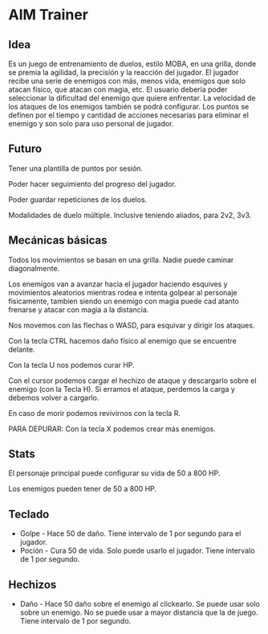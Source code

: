 # AIM Trainer

## Idea

Es un juego de entrenamiento de duelos, estilo MOBA, en una grilla, donde se premia la agilidad, la precisión y la reacción del jugador. El jugador recibe una serie de enemigos con más, menos vida, enemigos que solo atacan físico, que atacan con magia, etc. El usuario debería poder seleccionar la dificultad del enemigo que quiere enfrentar. La velocidad de los ataques de los enemigos también se podrá configurar. Los puntos se definen por el tiempo y cantidad de acciones necesarias para eliminar el enemigo y son solo para uso personal de jugador.

## Futuro

Tener una plantilla de puntos por sesión.

Poder hacer seguimiento del progreso del jugador.

Poder guardar repeticiones de los duelos.

Modalidades de duelo múltiple. Inclusive teniendo aliados, para 2v2, 3v3.

## Mecánicas básicas

Todos los movimientos se basan en una grilla. Nadie puede caminar diagonalmente.

Los enemigos van a avanzar hacia el jugador haciendo esquives y movimientos aleatorios mientras rodea e intenta golpear al personaje fisicamente, tambien siendo un enemigo con magia puede cad atanto frenarse y atacar con magia a la distancia.

Nos movemos con las flechas o WASD, para esquivar y dirigir los ataques.

Con la tecla CTRL hacemos daño físico al enemigo que se encuentre delante.

Con la tecla U nos podemos curar HP.

Con el cursor podemos cargar el hechizo de ataque y descargarlo sobre el enemigo (con la Tecla H). 
Si erramos el ataque, perdemos la carga y debemos volver a cargarlo.

En caso de morir podemos revivirnos con la tecla R.

PARA DEPURAR: Con la tecla X podemos crear más enemigos.

## Stats

El personaje principal puede configurar su vida de 50 a 800 HP.

Los enemigos pueden tener de 50 a 800 HP.

## Teclado

- Golpe - Hace 50 de daño. Tiene intervalo de 1 por segundo para el jugador.
- Poción - Cura 50 de vida. Solo puede usarlo el jugador. Tiene intervalo de 1 por segundo.

## Hechizos

- Daño - Hace 50 daño sobre el enemigo al clickearlo. Se puede usar solo sobre un enemigo. No se puede usar a mayor distancia que la de juego. Tiene intervalo de 1 por segundo.